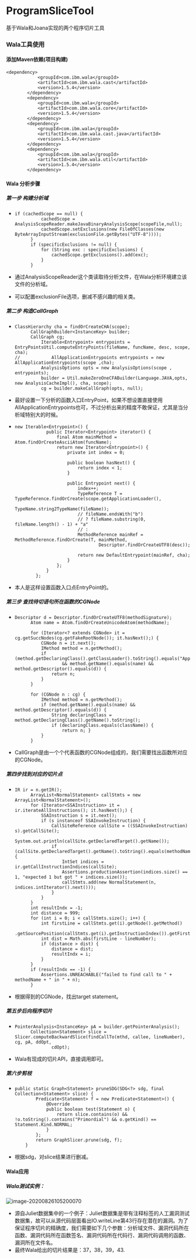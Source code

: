 # ProgramSliceTool
基于Wala和Joana实现的两个程序切片工具


### Wala工具使用

#### 添加Maven依赖(项目构建)

```
<dependency>
			<groupId>com.ibm.wala</groupId>
			<artifactId>com.ibm.wala.cast</artifactId>
			<version>1.5.4</version>
		</dependency>
		<dependency>
			<groupId>com.ibm.wala</groupId>
			<artifactId>com.ibm.wala.core</artifactId>
			<version>1.5.4</version>
		</dependency>
		<dependency>
			<groupId>com.ibm.wala</groupId>
			<artifactId>com.ibm.wala.cast.java</artifactId>
			<version>1.5.4</version>
		</dependency>
		<dependency>
			<groupId>com.ibm.wala</groupId>
			<artifactId>com.ibm.wala.util</artifactId>
			<version>1.5.4</version>
		</dependency>

```

#### Wala 分析步骤

##### 第一步 构建分析域

+ ```
  if (cachedScope == null) {
  			cachedScope = AnalysisScopeReader.makeJavaBinaryAnalysisScope(scopeFile,null);
  			cachedScope.setExclusions(new FileOfClasses(new ByteArrayInputStream(exclusionFile.getBytes("UTF-8"))));
  		}
  		if (specificExclusions != null) {
  			for (String exc : specificExclusions) {
  				cachedScope.getExclusions().add(exc);
  			}
  		}
  ```

+ 通过AnalysisScopeReader这个类读取待分析文件，在Wala分析环境建立该文件的分析域。

+ 可以配置exclusionFile选项，删减不感兴趣的相关类。

##### 第二步 构造CallGraph

+ ```
  ClassHierarchy cha = findOrCreateCHA(scope);
  		CallGraphBuilder<InstanceKey> builder;
  		CallGraph cg;
  			Iterable<Entrypoint> entrypoints = EntryPointsUtil.computeEntryPoints(fileName, funcName, desc, scope, cha);
  //			AllApplicationEntrypoints entrypoints = new AllApplicationEntrypoints(scope ,cha);
  			AnalysisOptions opts = new AnalysisOptions(scope , entrypoints);
  			builder = Util.makeZeroOneCFABuilder(Language.JAVA,opts, new AnalysisCacheImpl(), cha, scope);
  			cg = builder.makeCallGraph(opts, null);
  ```

+ 最好设置一下分析的函数入口EntryPoint，如果不想设置直接使用AllApplicationEntrypoints也可，不过分析出来的精度不敢保证，尤其是当分析域特别大的时候。

+ ```
  new Iterable<Entrypoint>() {
              public Iterator<Entrypoint> iterator() {
                  final Atom mainMethod = Atom.findOrCreateAsciiAtom(funcName);
                  return new Iterator<Entrypoint>() {
                      private int index = 0;
  
                      public boolean hasNext() {
                          return index < 1;
                      }
  
                      public Entrypoint next() {
                          index++;
                          TypeReference T = TypeReference.findOrCreate(scope.getApplicationLoader(),
                                  TypeName.string2TypeName(fileName));
                          // fileName.endsWith("b")
                          // ? fileName.substring(0, fileName.length() - 1) + "a"
                          // :
                          MethodReference mainRef = MethodReference.findOrCreate(T, mainMethod,
                                  Descriptor.findOrCreateUTF8(desc));
  
                          return new DefaultEntrypoint(mainRef, cha);
                      }
                  };
              }
          };
  ```

+ 本人是这样设置函数入口点EntryPoint的。

##### 第三步 查找待切语句所在函数的CGNode

+ ```
  Descriptor d = Descriptor.findOrCreateUTF8(methodSignature);
  		Atom name = Atom.findOrCreateUnicodeAtom(methodName);
  
  		for (Iterator<? extends CGNode> it = cg.getSuccNodes(cg.getFakeRootNode()); it.hasNext();) {
  			CGNode n = it.next();
  			IMethod method = n.getMethod();
  			if (method.getDeclaringClass().getClassLoader().toString().equals("Application")
  					&& method.getName().equals(name) && method.getDescriptor().equals(d)) {
  				return n;
  			}
  		}
  
  		for (CGNode n : cg) {
  			IMethod method = n.getMethod();
  			if (method.getName().equals(name) && method.getDescriptor().equals(d)) {
  				String declaringClass = method.getDeclaringClass().getName().toString();
  				if (declaringClass.equals(className)) {
  					return n; }
  			}
  		}
  ```

+ CallGraph是由一个个代表函数的CGNode组成的，我们需要找出函数所对应的CGNode。

##### 第四步找到对应的切片点

+ ```
  IR ir = n.getIR();
  		ArrayList<NormalStatement> callStmts = new ArrayList<NormalStatement>();
  		for (Iterator<SSAInstruction> it = ir.iterateAllInstructions(); it.hasNext();) {
  			SSAInstruction s = it.next();
  			if (s instanceof SSAInvokeInstruction) {
  				CallSiteReference callSite = ((SSAInvokeInstruction) s).getCallSite();
  				System.out.println(callSite.getDeclaredTarget().getName());
  				if (callSite.getDeclaredTarget().getName().toString().equals(methodName)) {
  					IntSet indices = ir.getCallInstructionIndices(callSite);
  					Assertions.productionAssertion(indices.size() == 1, "expected 1 but got " + indices.size());
  					callStmts.add(new NormalStatement(n, indices.intIterator().next()));
  				}
  			}
  		}
  		int resultIndx = -1;
  		int distance = 999;
  		for (int i = 0; i < callStmts.size(); i++) {
  			int firstLine = callStmts.get(i).getNode().getMethod()
  					.getSourcePosition(callStmts.get(i).getInstructionIndex()).getFirstLine();
  			int dist = Math.abs(firstLine - lineNumber);
  			if (distance > dist) {
  				distance = dist;
  				resultIndx = i;
  			}
  		}
  		if (resultIndx == -1) {
  			Assertions.UNREACHABLE("failed to find call to " + methodName + " in " + n);
  		}
  ```

+ 根据得到的CGNode，找出target statement。

##### 第五步后向程序切片

+ ```
  PointerAnalysis<InstanceKey> pA = builder.getPointerAnalysis();
  		Collection<Statement> slice = Slicer.computeBackwardSlice(findCallTo(mthd, callee, lineNumber), cg, pA, ddOpt,
  				cdOpt);
  ```

+ Wala有现成的切片API，直接调用即可。



##### 第六步剪枝

+ ```
  public static Graph<Statement> pruneSDG(SDG<?> sdg, final Collection<Statement> slice) {
          Predicate<Statement> f = new Predicate<Statement>() {
              @Override
              public boolean test(Statement o) {
                  return slice.contains(o) && !o.toString().contains("Primordial") && o.getKind() == Statement.Kind.NORMAL;
              }
          };
          return GraphSlicer.prune(sdg, f);
      }
  ```

+ 根据sdg，对slice结果进行删减。



#### Wala应用

##### Wala测试实例：

![image-20200826105200070](C:\Users\admin\AppData\Roaming\Typora\typora-user-images\image-20200826105200070.png)

+ 源自Juliet数据集中的一个例子：Juliet数据集是带有注释标签的人工漏洞测试数据集，故可以从源代码层面看出IO.writeLine第43行存在潜在的漏洞。为了保证程序切片的精确度，我们需要如下几个参数：分析域文件、漏洞代码所在函数、漏洞代码所在函数签名、漏洞代码所在代码行、漏洞代码调用的函数、漏洞所在文件名。
+ 最终Wala给出的切片结果是：37，38，39，43.
